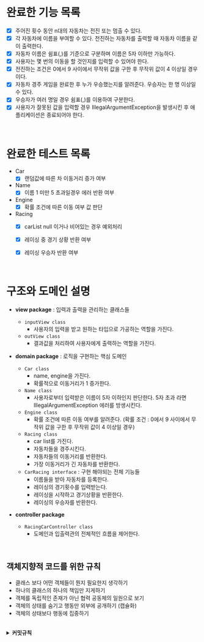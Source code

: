 # 완료한 기능 목록

- [x] 주어진 횟수 동안 n대의 자동차는 전진 또는 멈출 수 있다.
- [x] 각 자동차에 이름을 부여할 수 있다. 전진하는 자동차를 출력할 때 자동차 이름을 같이 출력한다.
- [x] 자동차 이름은 쉼표(,)를 기준으로 구분하며 이름은 5자 이하만 가능하다.
- [x] 사용자는 몇 번의 이동을 할 것인지를 입력할 수 있어야 한다.
- [x] 전진하는 조건은 0에서 9 사이에서 무작위 값을 구한 후 무작위 값이 4 이상일 경우이다.
- [x] 자동차 경주 게임을 완료한 후 누가 우승했는지를 알려준다. 우승자는 한 명 이상일 수 있다.
- [x] 우승자가 여러 명일 경우 쉼표(,)를 이용하여 구분한다.
- [x] 사용자가 잘못된 값을 입력할 경우 IllegalArgumentException을 발생시킨 후 애플리케이션은 종료되어야 한다.

<br/>

# 완료한 테스트 목록

- Car 
  - [x] 랜덤값에 따른 차 이동거리 증가 여부
- Name 
  - [x] 이름 1 미만 5 초과일경우 에러 반환 여부
- Engine 
  - [x] 확률 조건에 따른 이동 여부 값 판단
- Racing
  - [x] carList null 이거나 비어있는 경우 예외처리
  - [x] 레이싱 중 경기 상황 반환 여부
  - [x] 레이싱 우승자 반환 여부


<br/>

# 구조와 도메인 설명

- **view package** : 입력과 출력을 관리하는 클래스들
  - `inputView class`
    - 사용자의 입력을 받고 원하는 타입으로 가공하는 역할을 가진다.
  - `outView class`
    - 결과값을 처리하여 사용자에게 출력하는 역할을 가진다.

- **domain package** : 로직을 구현하는 핵심 도메인
  - `Car class`
    - name, engine을 가진다.
    -  확률적으로 이동거리가 1 증가한다.
  - `Name class`
    - 사용자로부터 입력받은 이름이 5자 이하인지 판단한다. 5자 초과 라면 IllegalArgumentException 에러를 방생시킨다.
  - `Engine class`
    - 확률 조건에 따른 이동 여부를 알려준다. (확률 조건 : 0에서 9 사이에서 무작위 값을 구한 후 무작위 값이 4 이상일 경우)
  - `Racing class`
    - car list를 가진다.
    - 자동차들을 경주시킨다. 
    - 자동차들의 이동거리를 반환한다.
    - 가장 이동거리가 긴 자동차를 반환한다.
  - `CarRacing interface` : 구현 해야되는 전체 기능들
    - 이름들을 받아 자동차를 등록한다.
    - 레이싱의 경기횟수를 입력받는다.
    - 레이싱을 시작하고 경기상황을 반환한다.
    - 레이싱의 우승자를 반환한다.
- **controller package**
  - `RacingCarController class`
    - 도메인과 입출력관의 전체적인 흐름을 제어한다.

<br/>

## 객체지향적 코드를 위한 규칙
- 클래스 보다 어떤 객체들이 뭔지 필요한지 생각하기
- 하나의 클래스의 하나의 책임만 지게하기
- 객체를 독립적인 존재가 아닌 협력 공동체의 일원으로 보기
- 객체의 상태를 숨기고 행동만 외부에 공개하기 (캡슐화)
- 객체의 상태보다 행동에 집중하기

<br/>

<details>
  <summary><b>커밋규칙</b></summary>
  <div markdown="1">

    태그 : 제목

예시 : `Feat : 회원 도메인을 추가 하였습니다.`

### 유의 사항
1. 제목과 본문을 빈 행으로 구분합니다.
2. 제목을 50글자 이내로 제한합니다.
3. 제목의 첫 글자는 대문자로 작성합니다.
4. 제목의 끝에는 마침표를 넣지 않습니다.
5. 제목은 명령문으로! 과거형을 사용하지 않습니다.
6. 본문의 각 행은 72글자 내로 제한합니다.
7. 어떻게 보다는 무엇과 왜를 설명합니다.

### 태그 설명
| 태그 이름 | 설명 |
| --- | --- |
| Feat | 새로운 기능을 추가할 경우 |
| Fix | 버그를 고친 경우 |
| Style | 코드 포맷 변경, 세미 콜론 누락, 코드 수정이 없는 경우 |
| Refactor | 프로덕션 코드 리팩토링 |
| Comment | 필요한 주석 추가 및 변경 |
| Docs | 문서를 수정한 경우 |
| Test | 테스트 추가, 테스트 리팩토링(프로덕션 코드 변경 X) |
| Rename | 파일 혹은 폴더명을 수정하거나 옮기는 작업만인 경우 |
| Remove | 파일을 삭제하는 작업만 수행한 경우 |

  </div>
</details>
